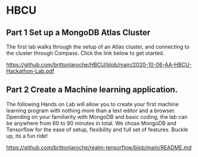# HBCU


## Part 1 Set up a MongoDB Atlas Cluster
The first lab walks through the setup of an Atlas cluster, and connecting to the cluster through Compass.  Click the link below to get started.   
   
https://github.com/brittonlaroche/HBCU/blob/main/2020-10-06-AA-HBCU-Hackathon-Lab.pdf

## Part 2 Create a Machine learning application.

The following Hands on Lab will allow you to create your first machine learning program with nothing more than a text editor and a browser. Dpending on your familiarity with MongoDB and basic coding, the lab can be anywhere from 60 to 90 minutes in total. We chose MongoDB and Tensorflow for the ease of setup, flexibility and full set of features. Buckle up, its a fun ride!

https://github.com/brittonlaroche/realm-tensorflow/blob/main/README.md
